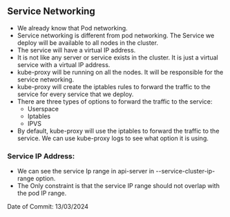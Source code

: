 ## Service Networking

- We already know that Pod networking.
- Service networking is different from pod networking. The Service we deploy will be available to all nodes in the cluster.
- The service will have a virtual IP address.
- It is not like any server or service exists in the cluster. It is just a virtual service with a virtual IP address.
- kube-proxy will be running on all the nodes. It will be responsible for the service networking.
- kube-proxy will create the iptables rules to forward the traffic to the service for every service that we deploy.
- There are three types of options to forward the traffic to the service:
  - Userspace
  - Iptables
  - IPVS
- By default, kube-proxy will use the iptables to forward the traffic to the service. We can use kube-proxy logs to see what option it is using.


### Service IP Address:

- We can see the service Ip range in api-server in --service-cluster-ip-range option.
- The Only constraint is that the service IP range should not overlap with the pod IP range.

Date of Commit: 13/03/2024